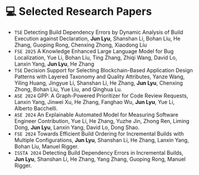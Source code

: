 
# 💻 Selected Research Papers

<!-- My full paper list is shown at [my personal homepage](https://rayeren.github.io). -->
- ``TSE`` Detecting Build Dependency Errors by Dynamic Analysis of Build Execution against Declaration, **Jun Lyu**, Shanshan Li, Bohan Liu, He Zhang, Guoping Rong, Chenxing Zhong, Xiaodong Liu
- ``FSE 2025`` A Knowledge Enhanced Large Language Model for Bug Localization, Yue Li, Bohan Liu, Ting Zhang, Zhiqi Wang, David Lo, Lanxin Yang, **Jun Lyu**, He Zhang
- ``TSE`` Decision Support for Selecting Blockchain-Based Application Design Patterns with Layered Taxonomy and Quality Attributes, Yanze Wang, Yiling Huang, Jingyue Li, Shanshan Li, He Zhang, **Jun Lyu**, Chenxing Zhong, Bohan Liu, Yue Liu, and Qinghua Lu.
- ``ASE 2024`` GPP: A Graph-Powered Prioritizer for Code Review Requests, Lanxin Yang, Jinwei Xu, He Zhang, Fanghao Wu, **Jun Lyu**, Yue Li, Alberto Bacchelli. 
- ``ASE 2024`` An Explainable Automated Model for Measuring Software Engineer Contribution, Yue Li, He Zhang, Yuzhe Jin, Zhong Ren, Liming Dong, **Jun Lyu**, Lanxin Yang, David Lo, Dong Shao.
- ``FSE 2024`` Towards Efficient Build Ordering for Incremental Builds with Multiple Configurations, **Jun Lyu**, Shanshan Li, He Zhang, Lanxin Yang, Bohan Liu, Manuel Rigger.
- ``ISSTA 2024`` Detecting Build Dependency Errors in Incremental Builds, **Jun Lyu**, Shanshan Li, He Zhang, Yang Zhang, Guoping Rong, Manuel Rigger.

